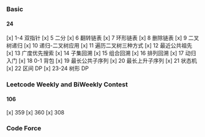 ### Basic

#### 24

[x] 1-4 双指针
[x] 5 二分
[x] 6 翻转链表
[x] 7 环形链表
[x] 8 删除链表
[x] 9 二叉树递归
[x] 10 递归-二叉树应用
[x] 11 遍历二叉树三种方式
[x] 12 最近公共祖先
[x] 13 广度优先搜索
[x] 14 子集回溯
[x] 15 组合回溯
[x] 16 排列回溯
[x] 17 动归入门
[x] 18 0-1 背包
[x] 19 最长公共子序列
[x] 20 最长上升子序列
[x] 21 状态机
[x] 22 区间 DP
[x] 23-24 树形 DP

### Leetcode Weekly and BiWeekly Contest

#### 106

[x] 359
[x] 360
[x] 308

### Code Force

####

